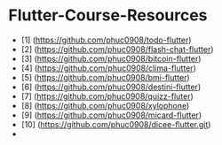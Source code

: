 # Flutter-Course-Resources


* [1] (https://github.com/phuc0908/todo-flutter)
* [2] (https://github.com/phuc0908/flash-chat-flutter)
* [3] (https://github.com/phuc0908/bitcoin-flutter)
* [4] (https://github.com/phuc0908/clima-flutter)
* [5] (https://github.com/phuc0908/bmi-flutter)
* [6] (https://github.com/phuc0908/destini-flutter)
* [7] (https://github.com/phuc0908/quizz-fluter)
* [8] (https://github.com/phuc0908/xylophone)
* [9] (https://github.com/phuc0908/micard-flutter)
* [10] (https://github.com/phuc0908/dicee-flutter.git)
*


